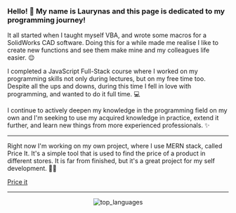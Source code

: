 ### Hello! 👋 My name is Laurynas and this page is dedicated to my programming journey!

It all started when I taught myself VBA, and wrote some macros for a SolidWorks CAD software. Doing this for a while made me realise I like to create new functions and see them make mine and my colleagues life easier. 😌

I completed a JavaScript Full-Stack course where I worked on my programming skills not only during lectures, but on my free time too. Despite all the ups and downs, during this time I fell in love with programming, and wanted to do it full time. 💻

I continue to actively deepen my knowledge in the programming field on my own and I'm seeking to use my acquired knowledge in practice, extend it further, and learn new things from more experienced professionals. ✨

---

Right now I'm working on my own project, where I use MERN stack, called Price It. It's a simple tool that is used to find the price of a product in different stores. It is far from finished, but it's a great project for my self development. 👨‍💻

[Price it](https://price-it.vercel.app/search_tool)

---

<div align="center">
  <img alt="top_languages" src="https://github-readme-stats.vercel.app/api/top-langs/?username=LaurynasGHub&layout=compact&bg_color=0d1117&text_color=FFFFFF&hide_border=true"/>
</div>

<!--
**LaurynasGHub/LaurynasGHub** is a ✨ _special_ ✨ repository because its `README.md` (this file) appears on your GitHub profile.

Here are some ideas to get you started:

- 🔭 I’m currently working on ...
- 🌱 I’m currently learning ...
- 👯 I’m looking to collaborate on ...
- 🤔 I’m looking for help with ...
- 💬 Ask me about ...
- 📫 How to reach me: ...
- 😄 Pronouns: ...
- ⚡ Fun fact: ...
-->

